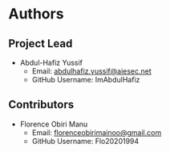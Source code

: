 # Authors

## Project Lead

- Abdul-Hafiz Yussif
  - Email: abdulhafiz.yussif@aiesec.net
  - GitHub Username: ImAbdulHafiz

## Contributors

- Florence Obiri Manu
  - Email: florenceobirimainoo@gmail.com
  - GitHub Username: Flo20201994

